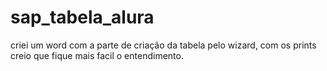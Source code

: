 # sap_tabela_alura


criei um word com a parte de criação da tabela pelo wizard, com os prints creio que fique mais facil o entendimento.
